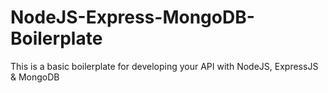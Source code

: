 # NodeJS-Express-MongoDB-Boilerplate
 This is a basic boilerplate for developing your API with NodeJS, ExpressJS & MongoDB
